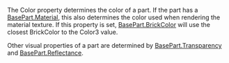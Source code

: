 The Color property determines the color of a part. If the part has a [BasePart.Material](https://developer.roblox.com/api-reference/property/BasePart/Material), this also determines the color used when rendering the material texture. If this property is set, [BasePart.BrickColor](https://developer.roblox.com/api-reference/property/BasePart/BrickColor) will use the closest BrickColor to the Color3 value.

Other visual properties of a part are determined by [BasePart.Transparency](https://developer.roblox.com/api-reference/property/BasePart/Transparency) and [BasePart.Reflectance](https://developer.roblox.com/api-reference/property/BasePart/Reflectance).